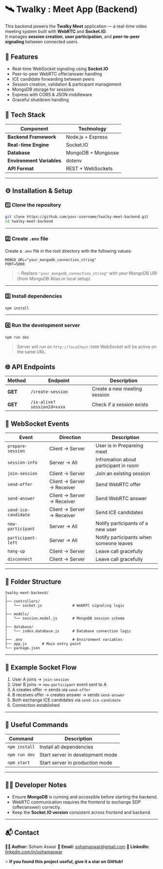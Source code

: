 # 🛰️ Twalky : Meet App (Backend)

This backend powers the **Twalky Meet** application — a real-time video meeting system built with **WebRTC** and **Socket.IO**.  
It manages **session creation**, **user participation**, and **peer-to-peer signaling** between connected users.

## 🚀 Features

-  Real-time WebSocket signaling using **Socket.IO**
-  Peer-to-peer WebRTC offer/answer handling
-  ICE candidate forwarding between peers
-  Session creation, validation & participant management
-  MongoDB storage for sessions
-  Express with CORS & JSON middleware
-  Graceful shutdown handling

## 🧩 Tech Stack

| Component | Technology |
|------------|-------------|
| **Backend Framework** | Node.js + Express |
| **Real-time Engine** | Socket.IO |
| **Database** | MongoDB + Mongoose |
| **Environment Variables** | dotenv |
| **API Format** | REST + WebSockets |

---

## ⚙️ Installation & Setup

### 1️⃣ Clone the repository
```bash
git clone https://github.com/your-username/twalky-meet-backend.git
cd twalky-meet-backend
````

---

### 2️⃣ Create `.env` file

Create a `.env` file in the root directory with the following values:

```env
MONGO_URL="your_mongodb_connection_string"
PORT=5000
```

> 💡 Replace `"your_mongodb_connection_string"` with your MongoDB URI (from MongoDB Atlas or local setup).

---

### 3️⃣ Install dependencies

```bash
npm install
```

---

### 4️⃣ Run the development server

```bash
npm run dev
```

> Server will run on `http://localhost:5000`
> WebSocket will be active on the same URL.



## 🌐 API Endpoints

| Method   | Endpoint                   | Description                          |
| -------- | -------------------------- | ------------------------------------ |
| **GET**  | `/create-session`          | Create a new meeting session         |
| **GET**  | `/is-alive?sessionId=xxxx` | Check if a session exists            |

## 🔌 WebSocket Events

| Event                | Direction                  | Description                             |
| -------------------- | -------------------------- | --------------------------------------- |
| `prepare-session`    | Client → Server            | User is in Prepareing meet              |
| `session-info`       | Server → All               | Infromation about participant in room   |
| `join-session`       | Client → Server            | Join an existing session                |
| `send-offer`         | Client → Server → Receiver | Send WebRTC offer                       |
| `send-answer`        | Client → Server → Receiver | Send WebRTC answer                      |
| `send-ice-candidate` | Client → Server → Receiver | Send ICE candidates                     |
| `new-participant`    | Server → All               | Notify participants of a new user       |
| `participant-left`   | Server → All               | Notify participants when someone leaves |
| `hang-up`            | Client → Server            | Leave call gracefully                   |
| `disconnect`         | Client → Server            | Leave call gracefully                   |

---

## 🧠 Folder Structure

```
twalky-meet-backend/
│
├── controllers/
│   └── socket.js              # WebRTC signaling logic
│
├── models/
│   └── session.model.js       # MongoDB session schema
│
├── database/
│   └── index.database.js      # Database connection logic
│
├── .env                       # Environment variables
├── app.js       # Main entry point
└── package.json
```

---

## 🧪 Example Socket Flow

1. User A joins → `join-session`
2. User B joins → `new-participant` event sent to A
3. A creates offer → sends via `send-offer`
4. B receives offer → creates answer → sends `send-answer`
5. Both exchange ICE candidates via `send-ice-candidate`
6. Connection established 

---

## 🧰 Useful Commands

| Command        | Description                      |
| -------------- | -------------------------------- |
| `npm install`  | Install all dependencies         |
| `npm run dev`  | Start server in development mode |
| `npm start`    | Start server in production mode  |

---

## 🧑‍💻 Developer Notes

* Ensure **MongoDB** is running and accessible before starting the backend.
* WebRTC communication requires the frontend to exchange SDP (offer/answer) correctly.
* Keep the **Socket.IO version** consistent across frontend and backend.
---

## 📬 Contact

**👩‍💻 Author:** Soham Aswar
**📧 Email:** [sohamaswar@gmail.com](mailto:sohamaswar@gmail.com)
**🔗 LinkedIn:** [linkedin.com/in/sohamaswar](https://www.google.com/url?sa=t&rct=j&q=&esrc=s&source=web&cd=&cad=rja&uact=8&ved=2ahUKEwiu_OOsjcyQAxX0YfUHHVMJO7AQFnoECBsQAQ&url=https%3A%2F%2Fin.linkedin.com%2Fin%2Fsoham-aswar-18376b22a%3Ftrk%3Dpublic_profile_browsemap&usg=AOvVaw0ivsKXXKueS298YG0EHdQv&opi=89978449)


⭐ **If you found this project useful, give it a star on GitHub!**

